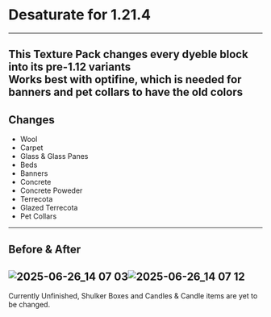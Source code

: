 # Desaturate for 1.21.4
---
This Texture Pack changes every dyeble block into its pre-1.12 variants  
Works best with optifine, which is needed for banners and pet collars to have the old colors
---
## Changes
- Wool
- Carpet
- Glass & Glass Panes
- Beds
- Banners
- Concrete
- Concrete Poweder
- Terrecota
- Glazed Terrecota
- Pet Collars
---
## Before & After
![2025-06-26_14 07 03](https://github.com/user-attachments/assets/d9f5169e-0408-428c-979d-60ea3f04ca00)![2025-06-26_14 07 12](https://github.com/user-attachments/assets/b7488f7f-4fbb-4269-9b75-44bfb70cc4fe)
---
Currently Unfinished, Shulker Boxes and Candles & Candle items are yet to be changed.

